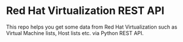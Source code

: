 # Red Hat Virtualization REST API

This repo helps you get some data from Red Hat Virtualization such as Virtual Machine lists, Host lists etc. via Python REST API.
